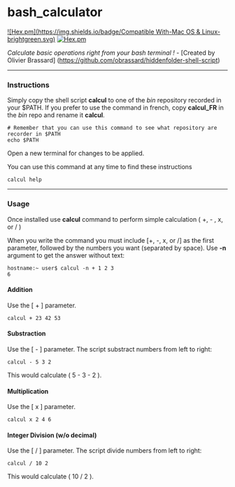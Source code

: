 # bash_calculator
[![Hex.pm](https://img.shields.io/badge/Compatible With-Mac OS & Linux-brightgreen.svg)]()
[![Hex.pm](https://img.shields.io/badge/Version-1.0.0-blue.svg)]()

_Calculate basic operations right from your bash terminal !_ - [Created by Olivier Brassard]
(https://github.com/obrassard/hiddenfolder-shell-script)
___
### Instructions

Simply copy the shell script **calcul** to one of the *bin* repository recorded in your $PATH. If you prefer to use the command in french, copy **calcul_FR** in the *bin* repo and rename it **calcul**.
```shell
# Remember that you can use this command to see what repository are recorder in $PATH
echo $PATH
```
Open a new terminal for changes to be applied.

You can use this command at any time to find these instructions
```shell
calcul help
```
___
### Usage
Once installed use **calcul** command to perform simple calculation ( +, - , x, or / )

When you write the command you must include [+, -, x, or /] as the first parameter, followed by the numbers you want (separated by space). 
Use **-n** argument to get the answer without text:
```shell
hostname:~ user$ calcul -n + 1 2 3
6
```
#### Addition
Use the [ + ] parameter. 
```shell
calcul + 23 42 53
```
#### Substraction
Use the [ - ] parameter. 
The script substract numbers from left to right:
```shell
calcul - 5 3 2
```
This would calculate ( 5 - 3 - 2 ).
#### Multiplication
Use the [ x ] parameter. 
```shell
calcul x 2 4 6
```
#### Integer Division (w/o decimal)
Use the [ / ] parameter. 
The script divide numbers from left to right:
```shell
calcul / 10 2
```
This would calculate ( 10 / 2 ).
